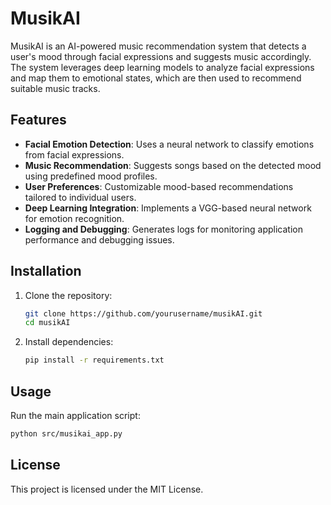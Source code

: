 # MusikAI

MusikAI is an AI-powered music recommendation system that detects a user's mood through facial expressions and suggests music accordingly. The system leverages deep learning models to analyze facial expressions and map them to emotional states, which are then used to recommend suitable music tracks.

## Features
- **Facial Emotion Detection**: Uses a neural network to classify emotions from facial expressions.
- **Music Recommendation**: Suggests songs based on the detected mood using predefined mood profiles.
- **User Preferences**: Customizable mood-based recommendations tailored to individual users.
- **Deep Learning Integration**: Implements a VGG-based neural network for emotion recognition.
- **Logging and Debugging**: Generates logs for monitoring application performance and debugging issues.

## Installation
1. Clone the repository:
   ```sh
   git clone https://github.com/yourusername/musikAI.git
   cd musikAI
   ```
2. Install dependencies:
   ```sh
   pip install -r requirements.txt
   ```

## Usage
Run the main application script:
```sh
python src/musikai_app.py
```

## License
This project is licensed under the MIT License.

